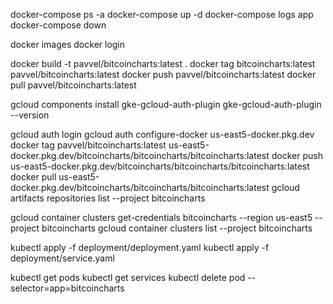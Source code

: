 docker-compose ps -a
docker-compose up -d
docker-compose logs app
docker-compose down

docker images
docker login

docker build -t pavvel/bitcoincharts:latest .
docker tag bitcoincharts:latest pavvel/bitcoincharts:latest
docker push pavvel/bitcoincharts:latest
docker pull pavvel/bitcoincharts:latest

gcloud components install gke-gcloud-auth-plugin
gke-gcloud-auth-plugin --version

gcloud auth login
gcloud auth configure-docker us-east5-docker.pkg.dev
docker tag pavvel/bitcoincharts:latest us-east5-docker.pkg.dev/bitcoincharts/bitcoincharts/bitcoincharts:latest
docker push us-east5-docker.pkg.dev/bitcoincharts/bitcoincharts/bitcoincharts:latest
docker pull us-east5-docker.pkg.dev/bitcoincharts/bitcoincharts/bitcoincharts:latest
gcloud artifacts repositories list --project bitcoincharts

gcloud container clusters get-credentials bitcoincharts --region us-east5 --project bitcoincharts
gcloud container clusters list --project bitcoincharts

kubectl apply -f deployment/deployment.yaml
kubectl apply -f deployment/service.yaml

kubectl get pods
kubectl get services
kubectl delete pod --selector=app=bitcoincharts


